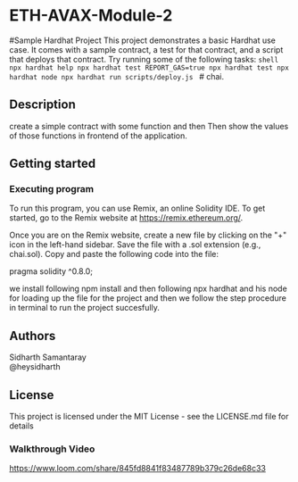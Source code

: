 # ETH-AVAX-Module-2

#Sample Hardhat Project This project demonstrates a basic Hardhat use case. It comes with a sample contract, a test for that contract, and a script that deploys that contract. Try running some of the following tasks: ```shell npx hardhat help npx hardhat test REPORT_GAS=true npx hardhat test npx hardhat node npx hardhat run scripts/deploy.js ``` # chai.


## Description
create a simple contract with some function and then Then show the values of those functions in frontend of the application.


## Getting started

### Executing program

To run this program, you can use Remix, an online Solidity IDE. To get started, go to the Remix website at https://remix.ethereum.org/.

Once you are on the Remix website, create a new file by clicking on the "+" icon in the left-hand sidebar. Save the file with a .sol extension (e.g., chai.sol). Copy and paste the following code into the file:

pragma solidity ^0.8.0;

we install following npm install and then following npx hardhat and his node for loading up the file for the project and then we follow the step procedure in terminal to run the project succesfully.

## Authors

Sidharth Samantaray  
@heysidharth


## License
This project is licensed under the MIT License - see the LICENSE.md file for details

### Walkthrough Video
https://www.loom.com/share/845fd8841f83487789b379c26de68c33
